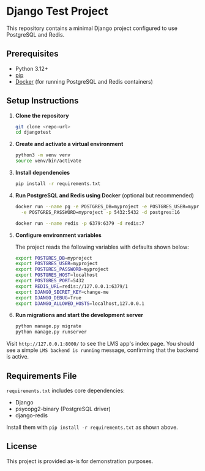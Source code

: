 # Django Test Project

This repository contains a minimal Django project configured to use PostgreSQL and Redis.


## Prerequisites

- Python 3.12+
- [pip](https://pip.pypa.io/)
- [Docker](https://www.docker.com/) (for running PostgreSQL and Redis containers)

## Setup Instructions

1. **Clone the repository**

   ```bash
   git clone <repo-url>
   cd djangotest
   ```

2. **Create and activate a virtual environment**

   ```bash
   python3 -m venv venv
   source venv/bin/activate
   ```

3. **Install dependencies**

   ```bash
   pip install -r requirements.txt
   ```

4. **Run PostgreSQL and Redis using Docker** (optional but recommended)

   ```bash
   docker run --name pg -e POSTGRES_DB=myproject -e POSTGRES_USER=myproject \
     -e POSTGRES_PASSWORD=myproject -p 5432:5432 -d postgres:16

   docker run --name redis -p 6379:6379 -d redis:7
   ```

5. **Configure environment variables**

   The project reads the following variables with defaults shown below:

   ```bash
   export POSTGRES_DB=myproject
   export POSTGRES_USER=myproject
   export POSTGRES_PASSWORD=myproject
   export POSTGRES_HOST=localhost
   export POSTGRES_PORT=5432
   export REDIS_URL=redis://127.0.0.1:6379/1
   export DJANGO_SECRET_KEY=change-me
   export DJANGO_DEBUG=True
   export DJANGO_ALLOWED_HOSTS=localhost,127.0.0.1
   ```

6. **Run migrations and start the development server**

   ```bash
   python manage.py migrate
   python manage.py runserver
   ```

Visit `http://127.0.0.1:8000/` to see the LMS app's index page. You
should see a simple `LMS backend is running` message, confirming that the
backend is active.

## Requirements File

`requirements.txt` includes core dependencies:

- Django
- psycopg2-binary (PostgreSQL driver)
- django-redis

Install them with `pip install -r requirements.txt` as shown above.

## License

This project is provided as-is for demonstration purposes.
